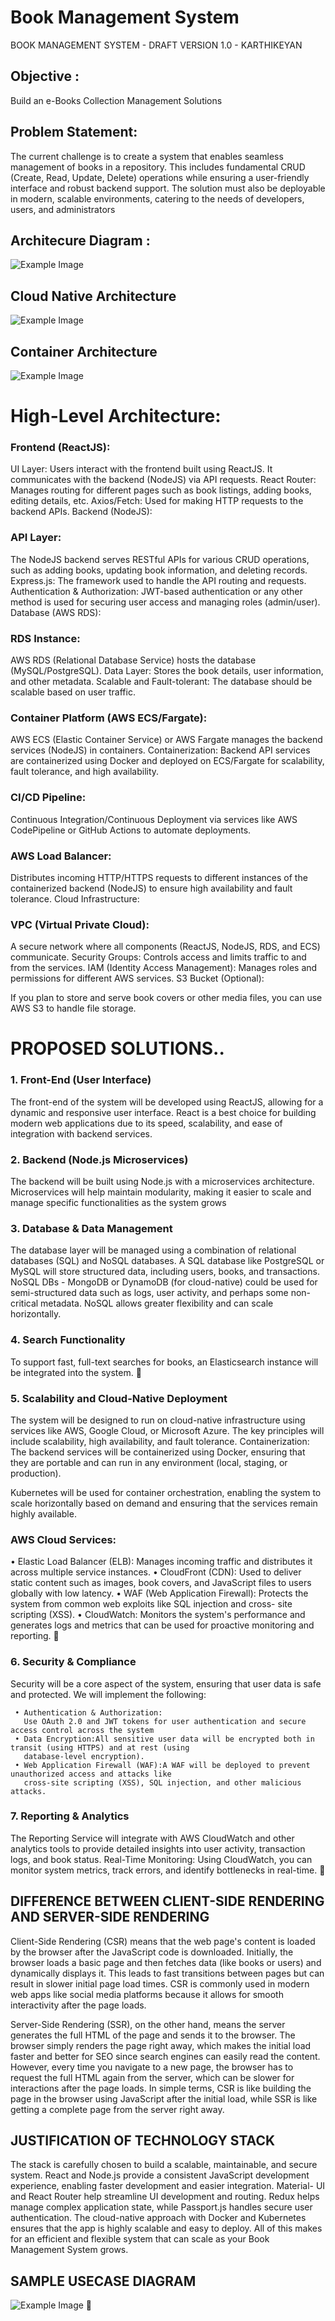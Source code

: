 

# Book Management System
BOOK MANAGEMENT SYSTEM
       - DRAFT VERSION 1.0
         - KARTHIKEYAN
##  Objective : 
Build an e-Books Collection Management Solutions

## Problem Statement:
The current challenge is to create a system that enables seamless management of books in a repository. This includes fundamental CRUD (Create,
Read, Update, Delete) operations while ensuring a user-friendly interface and robust backend support. The solution must also be deployable in modern,
scalable environments, catering to the needs of developers, users, and administrators
         
## Architecure Diagram :
 
![Example Image](https://github.com/karthikemssuppmail/bookMgmtSystem/blob/main/architecture.png)

## Cloud Native Architecture 
![Example Image](https://github.com/karthikemssuppmail/bookMgmtSystem/blob/main/cloud-native-solutions.png)

## Container Architecture
![Example Image](https://github.com/karthikemssuppmail/bookMgmtSystem/blob/main/ContainerArchitecture.jpg)


# High-Level Architecture:

### Frontend (ReactJS):
UI Layer: Users interact with the frontend built using ReactJS. It communicates with the backend (NodeJS) via API requests.
React Router: Manages routing for different pages such as book listings, adding books, editing details, etc.
Axios/Fetch: Used for making HTTP requests to the backend APIs.
Backend (NodeJS):

### API Layer: 
The NodeJS backend serves RESTful APIs for various CRUD operations, such as adding books, updating book information, and deleting records.
Express.js: The framework used to handle the API routing and requests.
Authentication & Authorization: JWT-based authentication or any other method is used for securing user access and managing roles (admin/user).
Database (AWS RDS):

### RDS Instance: 
AWS RDS (Relational Database Service) hosts the database (MySQL/PostgreSQL).
Data Layer: Stores the book details, user information, and other metadata.
Scalable and Fault-tolerant: The database should be scalable based on user traffic.

### Container Platform (AWS ECS/Fargate):
AWS ECS (Elastic Container Service) or AWS Fargate manages the backend services (NodeJS) in containers.
Containerization: Backend API services are containerized using Docker and deployed on ECS/Fargate for scalability, fault tolerance, and high availability.

### CI/CD Pipeline: 
Continuous Integration/Continuous Deployment via services like AWS CodePipeline or GitHub Actions to automate deployments.

### AWS Load Balancer:

Distributes incoming HTTP/HTTPS requests to different instances of the containerized backend (NodeJS) to ensure high availability and fault tolerance.
Cloud Infrastructure:

###  VPC (Virtual Private Cloud):
A secure network where all components (ReactJS, NodeJS, RDS, and ECS) communicate.
Security Groups: Controls access and limits traffic to and from the services.
IAM (Identity Access Management): Manages roles and permissions for different AWS services.
S3 Bucket (Optional):

If you plan to store and serve book covers or other media files, you can use AWS S3 to handle file storage.

# PROPOSED SOLUTIONS..
### 1. Front-End (User Interface)
The front-end of the system will be developed using ReactJS, allowing for a dynamic and responsive user interface.
React is a best choice for building modern web applications due to its speed, scalability, and ease of integration with
backend services.

### 2. Backend (Node.js Microservices)
The backend will be built using Node.js with a microservices architecture. Microservices will help maintain modularity,
making it easier to scale and manage specific functionalities as the system grows

### 3. Database & Data Management
The database layer will be managed using a combination of relational databases (SQL) and NoSQL databases.
A SQL database like PostgreSQL or MySQL will store structured data, including users, books, and transactions.
NoSQL DBs - MongoDB or DynamoDB (for cloud-native) could be used for semi-structured data such as logs, user
activity, and perhaps some non-critical metadata. NoSQL allows greater flexibility and can scale horizontally.

### 4. Search Functionality
To support fast, full-text searches for books, an Elasticsearch instance will be integrated into the system.
                              
### 5. Scalability and Cloud-Native Deployment

The system will be designed to run on cloud-native infrastructure using services like AWS, Google Cloud, or
Microsoft Azure. The key principles will include scalability, high availability, and fault tolerance.
Containerization: The backend services will be containerized using Docker, ensuring that they are portable and can
run in any environment (local, staging, or production).

Kubernetes will be used for container orchestration, enabling the system to scale horizontally based on demand and
ensuring that the services remain highly available.

### AWS Cloud Services:
   • Elastic Load Balancer (ELB): Manages incoming traffic and distributes it across multiple service instances.
   • CloudFront (CDN): Used to deliver static content such as images, book covers, and JavaScript files to users
      globally with low latency.
   • WAF (Web Application Firewall): Protects the system from common web exploits like SQL injection and cross-
      site scripting (XSS).
   • CloudWatch: Monitors the system's performance and generates logs and metrics that can be used for
      proactive monitoring and reporting.
                             
### 6. Security & Compliance
Security will be a core aspect of the system, ensuring that user data is safe and protected. We will implement the
following:

     • Authentication & Authorization:
       Use OAuth 2.0 and JWT tokens for user authentication and secure access control across the system
     • Data Encryption:All sensitive user data will be encrypted both in transit (using HTTPS) and at rest (using
       database-level encryption).
     • Web Application Firewall (WAF):A WAF will be deployed to prevent unauthorized access and attacks like
       cross-site scripting (XSS), SQL injection, and other malicious attacks.

### 7. Reporting & Analytics
The Reporting Service will integrate with AWS CloudWatch and other analytics tools to provide detailed insights into
user activity, transaction logs, and book status.
Real-Time Monitoring: Using CloudWatch, you can monitor system metrics, track errors, and identify bottlenecks in
real-time.


## DIFFERENCE BETWEEN CLIENT-SIDE RENDERING AND SERVER-SIDE RENDERING
 
Client-Side Rendering (CSR) means that the web page's content is loaded by the browser after the JavaScript
code is downloaded. Initially, the browser loads a basic page and then fetches data (like books or users) and
dynamically displays it. This leads to fast transitions between pages but can result in slower initial page load
times. CSR is commonly used in modern web apps like social media platforms because it allows for smooth
interactivity after the page loads.

Server-Side Rendering (SSR), on the other hand, means the server generates the full HTML of the page and
sends it to the browser. The browser simply renders the page right away, which makes the initial load faster and
better for SEO since search engines can easily read the content. However, every time you navigate to a new
page, the browser has to request the full HTML again from the server, which can be slower for interactions after
the page loads.
In simple terms, CSR is like building the page in the browser using JavaScript after the initial load, while SSR is
like getting a complete page from the server right away.

## JUSTIFICATION OF TECHNOLOGY STACK
 
The stack is carefully chosen to build a scalable, maintainable, and secure system. React and Node.js provide
a consistent JavaScript development experience, enabling faster development and easier integration. Material-
UI and React Router help streamline UI development and routing. Redux helps manage complex application
state, while Passport.js handles secure user authentication. The cloud-native approach with Docker and
Kubernetes ensures that the app is highly scalable and easy to deploy. All of this makes for an efficient and
flexible system that can scale as your Book Management System grows.


 ## SAMPLE USECASE DIAGRAM
 ![Example Image](https://github.com/karthikemssuppmail/bookMgmtSystem/blob/main/usecase.png)

